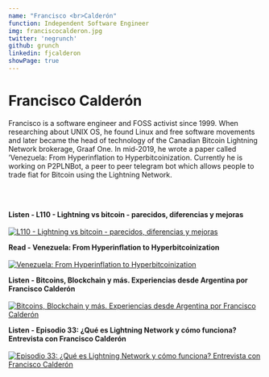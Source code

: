 ```yaml
---
name: "Francisco <br>Calderón"
function: Independent Software Engineer
img: franciscocalderon.jpg
twitter: 'negrunch'
github: grunch
linkedin: fjcalderon
showPage: true
---
```


# Francisco Calderón
 
Francisco is a software engineer and FOSS activist since 1999. When researching about UNIX OS, he found Linux and free software movements and later became the head of technology of the Canadian Bitcoin Lightning Network brokerage, Graaf One. In mid-2019, he wrote a paper called ’Venezuela: From Hyperinflation to Hyperbitcoinization. Currently he is working  on P2PLNBot, a peer to peer telegram bot which allows people to trade fiat for Bitcoin using the Lightning Network.

<br><br>

<div class="grid grid-cols-1 md:grid-cols-2 gap-5">
<div class="p-3 my-2">

**Listen - L110 - Lightning vs bitcoin - parecidos, diferencias y mejoras** <br><br>
[ ![L110 - Lightning vs bitcoin - parecidos, diferencias y mejoras](/content/francisco_lunaticoin.png)](https://anchor.fm/lunaticoin/episodes/L110---Lightning-vs-bitcoin---parecidos--diferencias-y-mejoras-e118vhq/)
</div>

<div class="p-3 my-2">

**Read - Venezuela: From Hyperinflation to Hyperbitcoinization** <br><br>
[ ![Venezuela: From Hyperinflation to Hyperbitcoinization](/content/francisco_venezuela.png)](https://grunch.dev/Venezuela_From_Hyperinflation_to_Hyperbitcoinization.pdf/)
</div>

<div class="p-3 my-2">

**Listen - Bitcoins, Blockchain y más. Experiencias desde Argentina por Francisco Calderón** <br><br>
[ ![Bitcoins, Blockchain y más. Experiencias desde Argentina por Francisco Calderón](/content/francisco_iaslab.png)](https://anchor.fm/ias-lab-podcast/episodes/14--Bitcoins--Blockchain-y-ms--Experiencias-desde-Argentina-por-Francisco-Caldern-ebtbr4/)
</div>

<div class="p-3 my-2">

**Listen - Episodio 33: ¿Qué es Lightning Network y cómo funciona? Entrevista con Francisco Calderón** <br><br>
[ ![Episodio 33: ¿Qué es Lightning Network y cómo funciona? Entrevista con Francisco Calderón](/content/francisco_cripto.png)](https://anchor.fm/criptotendencias/episodes/Episodio-33-Qu-es-Lightning-Network-y-cmo-funciona--Entrevista-con-Francisco-Caldern-eldtqh/)
</div>

</div>

<br>
